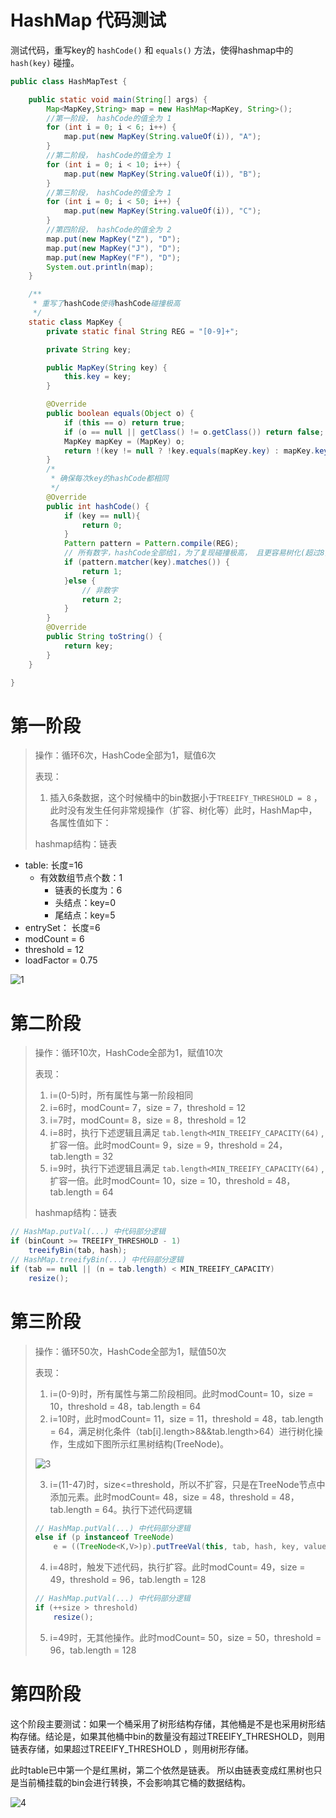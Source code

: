 # HashMap 代码测试

测试代码，重写key的 `hashCode()` 和 `equals()` 方法，使得hashmap中的 `hash(key)` 碰撞。



```java
public class HashMapTest {

    public static void main(String[] args) {
        Map<MapKey,String> map = new HashMap<MapKey, String>();
        //第一阶段， hashCode的值全为 1
        for (int i = 0; i < 6; i++) {
            map.put(new MapKey(String.valueOf(i)), "A");
        }
        //第二阶段， hashCode的值全为 1
        for (int i = 0; i < 10; i++) {
            map.put(new MapKey(String.valueOf(i)), "B");
        }
        //第三阶段， hashCode的值全为 1
        for (int i = 0; i < 50; i++) {
            map.put(new MapKey(String.valueOf(i)), "C");
        }
        //第四阶段， hashCode的值全为 2
        map.put(new MapKey("Z"), "D");
        map.put(new MapKey("J"), "D");
        map.put(new MapKey("F"), "D");
        System.out.println(map);
    }

    /**
     * 重写了hashCode使得hashCode碰撞极高
     */
    static class MapKey {
        private static final String REG = "[0-9]+";

        private String key;

        public MapKey(String key) {
            this.key = key;
        }

        @Override
        public boolean equals(Object o) {
            if (this == o) return true;
            if (o == null || getClass() != o.getClass()) return false;
            MapKey mapKey = (MapKey) o;
            return !(key != null ? !key.equals(mapKey.key) : mapKey.key != null);
        }
        /*
         * 确保每次key的hashCode都相同
         */
        @Override
        public int hashCode() {
            if (key == null){
                return 0;
            }
            Pattern pattern = Pattern.compile(REG);
            // 所有数字，hashCode全部给1，为了复现碰撞极高， 且更容易树化(超过8)
            if (pattern.matcher(key).matches()) {
                return 1;
            }else {
                // 非数字
                return 2;
            }
        }
        @Override
        public String toString() {
            return key;
        }
    }

}
```



# 第一阶段

> 操作：循环6次，HashCode全部为1，赋值6次
>
> 表现：
>
> 1. 插入6条数据，这个时候桶中的bin数据小于`TREEIFY_THRESHOLD = 8` ，此时没有发生任何非常规操作（扩容、树化等）此时，HashMap中，各属性值如下：
>
> hashmap结构：链表

- table: 长度=16 
  - 有效数组节点个数：1
    - 链表的长度为：6
    - 头结点：key=0
    - 尾结点：key=5
- entrySet： 长度=6
- modCount = 6
- threshold = 12
- loadFactor = 0.75



![1](../../../img/collection/hashmap_1.png)



# 第二阶段

> 操作：循环10次，HashCode全部为1，赋值10次
>
> 表现：
>
> 1. i=(0-5)时，所有属性与第一阶段相同
> 2. i=6时，modCount= 7，size = 7，threshold = 12
> 3. i=7时，modCount= 8，size = 8，threshold = 12
> 4. i=8时，执行下述逻辑且满足 `tab.length<MIN_TREEIFY_CAPACITY(64)` ,扩容一倍。此时modCount= 9，size = 9，threshold = 24，tab.length = 32
> 5. i=9时，执行下述逻辑且满足 `tab.length<MIN_TREEIFY_CAPACITY(64)` ,扩容一倍。此时modCount= 10，size = 10，threshold = 48，tab.length = 64
>
> hashmap结构：链表

```java
// HashMap.putVal(...) 中代码部分逻辑
if (binCount >= TREEIFY_THRESHOLD - 1) 
    treeifyBin(tab, hash);
// HashMap.treeifyBin(...) 中代码部分逻辑
if (tab == null || (n = tab.length) < MIN_TREEIFY_CAPACITY)
	resize();
```



# 第三阶段

>操作：循环50次，HashCode全部为1，赋值50次
>
>表现：
>
>1. i=(0-9)时，所有属性与第二阶段相同。此时modCount= 10，size = 10，threshold = 48，tab.length = 64
>2. i=10时，此时modCount= 11，size = 11，threshold = 48，tab.length = 64，满足树化条件（tab[i].length>8&&tab.length>64）进行树化操作，生成如下图所示红黑树结构(TreeNode)。
>
>![3](../../../img/collection/hashmap_3.png)
>
>3. i=(11-47)时，size<=threshold，所以不扩容，只是在TreeNode节点中添加元素。此时modCount= 48，size = 48，threshold = 48，tab.length = 64。执行下述代码逻辑
>
>   ```java
>   // HashMap.putVal(...) 中代码部分逻辑
>   else if (p instanceof TreeNode)
>       e = ((TreeNode<K,V>)p).putTreeVal(this, tab, hash, key, value);
>   ```
>
>4. i=48时，触发下述代码，执行扩容。此时modCount= 49，size = 49，threshold = 96，tab.length = 128
>
>   ```java
>   // HashMap.putVal(...) 中代码部分逻辑
>   if (++size > threshold)
>       resize();
>   ```
>
>5. i=49时，无其他操作。此时modCount= 50，size = 50，threshold = 96，tab.length = 128



# 第四阶段

这个阶段主要测试：如果一个桶采用了树形结构存储，其他桶是不是也采用树形结构存储。结论是，如果其他桶中bin的数量没有超过TREEIFY_THRESHOLD，则用链表存储，如果超过TREEIFY_THRESHOLD ，则用树形存储。

此时table已中第一个是红黑树，第二个依然是链表。 所以由链表变成红黑树也只是当前桶挂载的bin会进行转换，不会影响其它桶的数据结构。

![4](../../../img/collection/hashmap_4.png)